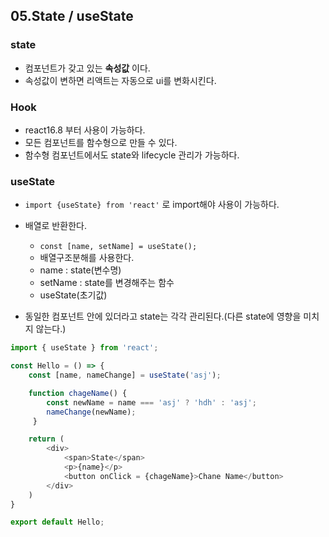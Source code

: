## 05.State / useState

### state
- 컴포넌트가 갖고 있는 **속성값** 이다.
- 속성값이 변하면 리액트는 자동으로 ui를 변화시킨다.

### Hook
- react16.8 부터 사용이 가능하다.
- 모든 컴포넌트를 함수형으로 만들 수 있다.
- 함수형 컴포넌트에서도 state와 lifecycle 관리가 가능하다.

### useState
- ```import {useState} from 'react'``` 로 import해야 사용이 가능하다.
- 배열로 반환한다.
  - ```const [name, setName] = useState();```
  - 배열구조분해를 사용한다.
  - name : state(변수명)
  - setName : state를 변경해주는 함수
  - useState(초기값)

- 동일한 컴포넌트 안에 있더라고 state는 각각 관리된다.(다른 state에 영향을 미치지 않는다.)

```javascript
import { useState } from 'react'; 

const Hello = () => {
    const [name, nameChange] = useState('asj');

    function chageName() {
        const newName = name === 'asj' ? 'hdh' : 'asj';
        nameChange(newName);
     }

    return (
        <div>
            <span>State</span>
            <p>{name}</p>
            <button onClick = {chageName}>Chane Name</button>
        </div>
    )
}

export default Hello;

```
